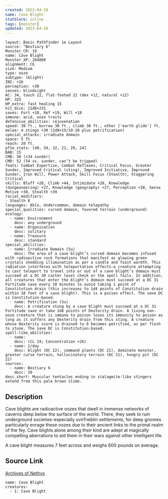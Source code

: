 ```yaml
---
created: 2023-04-28
name: Cave Blight
statblock: inline
tags: [monster]
updated: 2023-04-28
---
```

```statblock
layout: Basic Pathfinder 1e Layout
source: "Bestiary 6"
Monster_CR: 19
name: Cave Blight
Monster_XP: 204800
alignment: CE
size: Medium
type: ooze
subtype: (blight)
INI: +16
perception: +30
senses: blindsight
AC: 34, touch 22, flat-footed 22 (dex +12, natural +12)
HP: 325
HP_extra: fast healing 15
hit_dice: 21d8+231
saves: Fort +18, Ref +19, Will +18
immune: acid, ooze traits
defensive_abilities: rejuvenation
speed: 30 ft., burrow 30 ft., climb 30 ft., other ['earth glide'] ft.
melee: 4 stings +30 (2d8+15/19-20 plus petrification)
special_attacks: irradiate domain
space: 5 ft.
reach: 20 ft.
pf1e_stats: [40, 34, 32, 22, 29, 24]
BAB: 15
CMB: 30 (+34 sunder)
CMD: 52 (54 vs. sunder, can’t be tripped)
feats: Combat Expertise, Combat Reflexes, Critical Focus, Greater Sunder, Improved Critical (sting), Improved Initiative, Improved Sunder, Iron Will, Power Attack, Skill Focus (Stealth), Staggering Critical
skills: Bluff +28, Climb +44, Intimidate +28, Knowledge (dungeoneering) +27, Knowledge (geography) +27, Perception +30, Sense Motive +30, Stealth +39
racial_modifiers:
- Stealth 8
languages: Aklo, Undercommon, domain telepathy
special_qualities: cursed domain, favored terrain (underground)
ecology:
  - name: Environment
    desc: any underground
  - name: Organisation
    desc: solitary
  - name: Treasure
    desc: standard
special_abilities:
  - name: Irradiate Domain (Su)
    desc: The area of a cave blight’s cursed domain becomes infused with radioactive rock formations that manifest as glowing green crystals shedding illumination as per a candle and faint warmth. This radiation interferes with teleportation effects-a creature attempting to cast teleport to travel into or out of a cave blight’s domain must succeed at a DC 30 caster level check or the spell fails. In addition, all creatures that enter the blight’s domain must succeed at a DC 31 Fortitude save every 10 minutes to avoid taking 1 point of Constitution drain (this increases to 1d4 points of Constitution drain within 10 feet of a cave blight). This is a poison effect. The save DC is Constitution-based.
  - name: Petrification (Su)
    desc: A creature stung by a cave blight must succeed at a DC 31 Fortitude save or take 1d6 points of Dexterity drain. A living non-ooze creature that is immune to poison loses its immunity to poison as long as it suffers any Dexterity drain from this sting. A creature whose Dexterity score is drained to 0 becomes petrified, as per flesh to stone. The save DC is Constitution-based.
spell-like_abilities:
  - name:
    desc: (CL 19; Concentration +26)
  - name: 1/day
    desc: blight (DC 22), command plants (DC 21), dominate monster, greater curse terrain, hallucinatory terrain (DC 21), hungry pit (DC 22)
sources:
  - name: Bestiary 6
    desc: 39
desc_short: Muscular tentacles ending in stalagmite-like stingers extend from this pale brown slime.
```
## Description
Cave blights are radioactive oozes that dwell in immense networks of caverns deep below the surface of the world. There, they seek to ruin underground societies-especially svirfneblin settlements, for deep gnomes particularly enrage these oozes due to their ancient links to the primal realm of the fey. Cave blights alone among their kind are adept at magically compelling aberrations to aid them in their wars against other intelligent life. 

A cave blight measures 7 feet across and weighs 600 pounds on average.
## Source Link
[Archives of Nethys](https://aonprd.com/MonsterDisplay.aspx?ItemName=Cave%20Blight)
```encounter-table
name: Cave Blight
creatures:
  - 1: Cave Blight
```
